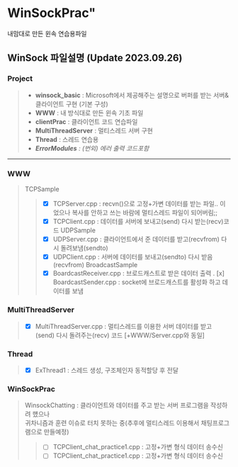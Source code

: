 # WinSockPrac"

내맘대로 만든 윈속 연습용파일 

## WinSock 파일설명 (Update 2023.09.26)

### Project
> - **winsock_basic** : Microsoft에서 제공해주는 설명으로 버퍼를 받는 서버&클라이언트 구현 (기본 구성)
> - **WWW** : 내 방식대로 만든 윈속 기초 파일
> - **clientPrac** : 클라이언트 코드 연습파일 
> - **MultiThreadServer** : 멀티스레드 서버 구현
> - **Thread** : 스레드 연습용
> - _**ErrorModules** : (번외) 에러 출력 코드포함_



* * *

### WWW
> TCPSample
>> - [x] TCPServer.cpp : recvn()으로 고정+가변 데이터를 받는 파일.. 이었으나 복사를 안하고 쓰는 바람에 멀티스레드 파일이 되어버림;;
>> - [x] TCPClient.cpp : 데이터를 서버에 보내고(send) 다시 받는(recv)코드
> UDPSample
>> - [x] UDPServer.cpp : 클라이언트에서 준 데이터를 받고(recvfrom) 다시 돌려보냄(sendto)
>> - [x] UDPClient.cpp : 서버에 데이터를 보내고(sendto) 다시 받음(recvfrom)
> BroadcastSample
>> - [x] BoardcastReceiver.cpp : 브로드캐스트로 받은 데이터 출력
>> . [x] BoardcastSender.cpp : socket에 브로드캐스트를 활성화 하고 데이터를 보냄

### MultiThreadServer
> - [x] MultiThreadServer.cpp : 멀티스레드를 이용한 서버 데이터를 받고(send) 다시 돌려주는(recv) 코드 [+WWW/Server.cpp와 동일]

### Thread 
> - [x] ExThread1 : 스레드 생성, 구조체인자 동적할당 후 전달


### WinSockPrac 
> WinsockChatting : 클라이언트와 데이터를 주고 받는 서버 프로그램을 작성하려 헀으나 				
					귀차니즘과 훈련 이슈로 터치 못하는 중(추후에 멀티스레드 이용해서 채팅프로그램으로 만들예정)
>> - [ ] TCPClient_chat_practice1.cpp : 고정+가변 형식 데이터 송수신
>> - [ ] TCPClient_chat_practice1.cpp : 고정+가변 형식 데이터 송수신
